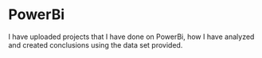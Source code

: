 # PowerBi
I have uploaded projects that I have done on PowerBi, how I have analyzed and created conclusions using the data set provided.
